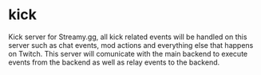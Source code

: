 # kick
Kick server for Streamy.gg, all kick related events will be handled on this server such as chat events, mod actions and everything else that happens on Twitch. This server will comunicate with the main backend to execute events from the backend as well as relay events to the backend.
